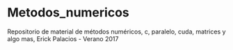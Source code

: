 # Metodos_numericos
Repositorio de material de métodos numéricos, c, paralelo, cuda, matrices y algo mas, Erick Palacios - Verano 2017

